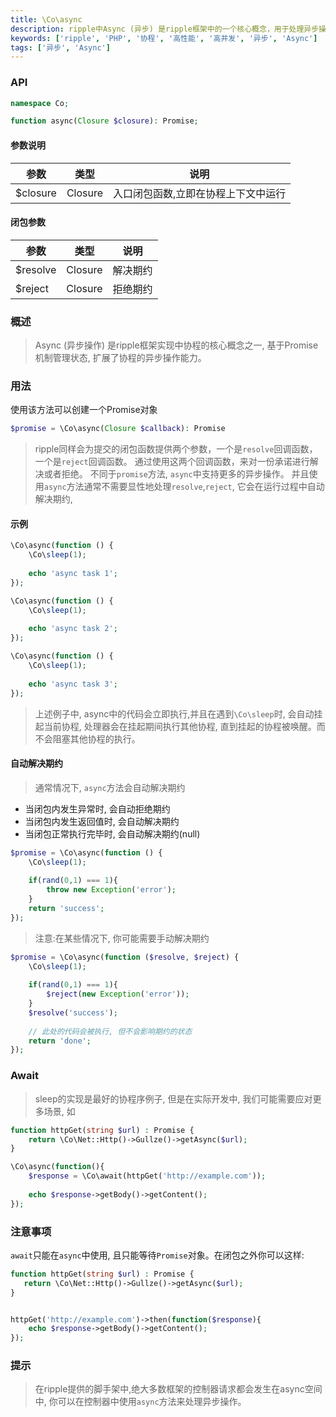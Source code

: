 ```yaml
---
title: \Co\async
description: ripple中Async (异步) 是ripple框架中的一个核心概念，用于处理异步操作。Async对象代表一个异步操作的最终完成或失败，以及其结果值。
keywords: ['ripple', 'PHP', '协程', '高性能', '高并发', '异步', 'Async']
tags: ['异步', 'Async']
---
```


### API

```php
namespace Co;

function async(Closure $closure): Promise;
```

#### 参数说明

| 参数       | 类型      | 说明                 |
|----------|---------|--------------------|
| $closure | Closure | 入口闭包函数,立即在协程上下文中运行 |

#### 闭包参数

| 参数       | 类型      | 说明   |
|----------|---------|------|
| $resolve | Closure | 解决期约 |
| $reject  | Closure | 拒绝期约 |

### 概述

> Async (异步操作) 是ripple框架实现中协程的核心概念之一, 基于Promise机制管理状态, 扩展了协程的异步操作能力。

### 用法

使用该方法可以创建一个Promise对象

```php
$promise = \Co\async(Closure $callback): Promise
```

> ripple同样会为提交的闭包函数提供两个参数，一个是`resolve`回调函数，一个是`reject`回调函数。
> 通过使用这两个回调函数，来对一份承诺进行解决或者拒绝。 不同于`promise`方法, `async`中支持更多的异步操作。
> 并且使用`async`方法通常不需要显性地处理`resolve`,`reject`, 它会在运行过程中自动解决期约,

#### 示例

```php
\Co\async(function () {
    \Co\sleep(1);
    
    echo 'async task 1';
});

\Co\async(function () {
    \Co\sleep(1);
    
    echo 'async task 2';
});

\Co\async(function () {
    \Co\sleep(1);
    
    echo 'async task 3';
});
```

> 上述例子中, async中的代码会立即执行,并且在遇到`\Co\sleep`时, 会自动挂起当前协程, 处理器会在挂起期间执行其他协程,
> 直到挂起的协程被唤醒。而不会阻塞其他协程的执行。

#### 自动解决期约

> 通常情况下, `async`方法会自动解决期约

- 当闭包内发生异常时, 会自动拒绝期约
- 当闭包内发生返回值时, 会自动解决期约
- 当闭包正常执行完毕时, 会自动解决期约(null)

```php
$promise = \Co\async(function () {
    \Co\sleep(1);
    
    if(rand(0,1) === 1){
        throw new Exception('error');
    }
    return 'success';
});
```

> 注意:在某些情况下, 你可能需要手动解决期约

```php
$promise = \Co\async(function ($resolve, $reject) {
    \Co\sleep(1);
    
    if(rand(0,1) === 1){
        $reject(new Exception('error'));
    }
    $resolve('success');
    
    // 此处的代码会被执行, 但不会影响期约的状态
    return 'done';
});
```

### Await

> sleep的实现是最好的协程序例子, 但是在实际开发中, 我们可能需要应对更多场景, 如

```php
function httpGet(string $url) : Promise {
    return \Co\Net::Http()->Gullze()->getAsync($url);
}

\Co\async(function(){
    $response = \Co\await(httpGet('http://example.com'));
    
    echo $response->getBody()->getContent();
});
```

### 注意事项

`await`只能在`async`中使用, 且只能等待`Promise`对象。在闭包之外你可以这样:

```php
function httpGet(string $url) : Promise {
   return \Co\Net::Http()->Gullze()->getAsync($url);
}


httpGet('http://example.com')->then(function($response){
    echo $response->getBody()->getContent();
});
```

### 提示

> 在ripple提供的脚手架中,绝大多数框架的控制器请求都会发生在async空间中, 你可以在控制器中使用`async`方法来处理异步操作。

